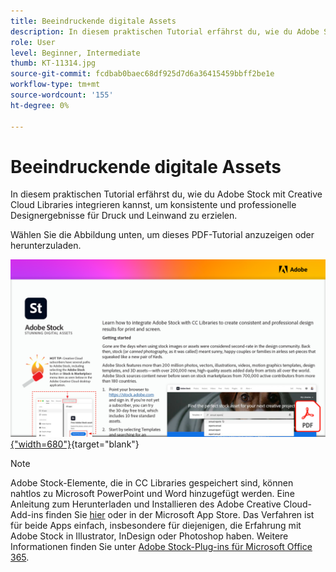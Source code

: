 ```yaml
---
title: Beeindruckende digitale Assets
description: In diesem praktischen Tutorial erfährst du, wie du Adobe Stock mit Creative Cloud Libraries integrierst, um konsistente und professionelle Designergebnisse für Druck und Leinwand zu erzielen
role: User
level: Beginner, Intermediate
thumb: KT-11314.jpg
source-git-commit: fcdbab0baec68df925d7d6a36415459bbff2be1e
workflow-type: tm+mt
source-wordcount: '155'
ht-degree: 0%

---
```


# Beeindruckende digitale Assets

In diesem praktischen Tutorial erfährst du, wie du Adobe Stock mit Creative Cloud Libraries integrieren kannst, um konsistente und professionelle Designergebnisse für Druck und Leinwand zu erzielen.

Wählen Sie die Abbildung unten, um dieses PDF-Tutorial anzuzeigen oder herunterzuladen.

[![Bild der ersten Seite des Tutorials](assets/Stunningdigitalassets.png){&quot;width=680&quot;}](assets/Stunning-Digital-Assets.pdf){target=&quot;blank&quot;}

>[!NOTE]
>
>Adobe Stock-Elemente, die in CC Libraries gespeichert sind, können nahtlos zu Microsoft PowerPoint und Word hinzugefügt werden. Eine Anleitung zum Herunterladen und Installieren des Adobe Creative Cloud-Add-ins finden Sie [hier](https://helpx.adobe.com/creative-cloud/help/libraries-addin-microsoft-office.html) oder in der Microsoft App Store. Das Verfahren ist für beide Apps einfach, insbesondere für diejenigen, die Erfahrung mit Adobe Stock in Illustrator, InDesign oder Photoshop haben. Weitere Informationen finden Sie unter [Adobe Stock-Plug-ins für Microsoft Office 365](https://helpx.adobe.com/stock/help/microsoft-office-plug-ins.html).
